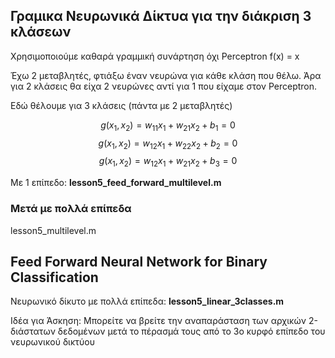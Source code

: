 ## Γραμικα Νευρωνικά Δίκτυα για την διάκριση 3 κλάσεων

Χρησιμοποιούμε καθαρά γραμμική συνάρτηση όχι Perceptron
f(x) =  x

Έχω 2 μεταβλητές, φτιάξω έναν νευρώνα για κάθε κλάση που θέλω. Άρα για 2 κλάσεις θα είχα 2 νευρώνες αντί για 1 που είχαμε στον Perceptron.

Εδώ θέλουμε για 3 κλάσεις (πάντα με 2 μεταβλητές)

$$
g(x_{1}, x_2) = w_{11} x_1 + w_{21} x_2 + b_1 = 0 
$$
$$
g(x_{1}, x_2) = w_{12} x_1 + w_{22} x_2 + b_2 = 0
$$
$$
g(x_{1}, x_2) = w_{12} x_1 + w_{21} x_2 + b_3 = 0
$$

Με 1 επίπεδο: **lesson5_feed_forward_multilevel.m**

### Μετά με πολλά επίπεδα 
lesson5_multilevel.m

## Feed Forward Neural Network for Binary Classification

Νευρωνικό δίκυτο με πολλά επίπεδα: **lesson5_linear_3classes.m**


Ιδέα για Άσκηση:
Μπορείτε να βρείτε την αναπαράσταση των αρχικών 2-διάστατων δεδομένων μετά το πέρασμά τους από το 3ο κυρφό επίπεδο του νευρωνικού δικτύου